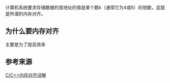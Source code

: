 计算机系统要求存储数据的首地址的值是某个数k（通常它为4或8）的倍数，这就是所谓的内存对齐。

## 为什么要内存对齐
主要是为了提高效率


## 参考来源
[C/C++内存对齐详解](https://zhuanlan.zhihu.com/p/30007037)